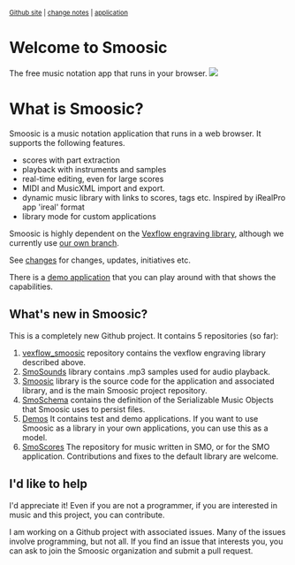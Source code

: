 <sub>[Github site](https://github.com/Smoosic/smoosic) | [change notes](https://smoosic.github.io/Smoosic/changes.html) | [application](https://smoosic.github.io/Smoosic/release/html/smoosic.html)<sub> 
# Welcome to Smoosic
The free music notation app that runs in your browser.
![](https://imgur.com/nUIRh31.png)
# What is Smoosic?
Smoosic is a music notation application that runs in a web browser.  It supports the following features.

* scores with part extraction
* playback with instruments and samples
* real-time editing, even for large scores
* MIDI and MusicXML import and export.
* dynamic music library with links to scores, tags etc.  Inspired by iRealPro app 'ireal' format
* library mode for custom applications

Smoosic is highly dependent on the [Vexflow engraving library](https://github.com/0xfe/vexflow), although we currently use 
[our own branch](https://github.com/Smoosic/vexflow_smoosic).

See [changes](https://smoosic.github.io/Smoosic/changes.md) for changes, updates, initiatives etc.

There is a [demo application](https://smoosic.github.io/Smoosic/release/html/smoosic.html) that you can play around with that shows the capabilities.

## What's new in Smoosic?
This is a completely new Github project.  It contains 5 repositories (so far):

1. [vexflow_smoosic](https://github.com/Smoosic/vexflow_smoosic) repository contains the vexflow engraving library described above.
2. [SmoSounds](https://github.com/Smoosic/SmoSounds) library contains .mp3 samples used for audio playback.
3. [Smoosic](https://github.com/Smoosic/Smoosic) library is the source code for the application and associated library, and is the main Smoosic project repository.
4. [SmoSchema](https://github.com/Smoosic/SmoSchema) contains the definition of the Serializable Music Objects that Smoosic 
uses to persist files. 
5. [Demos](https://github.com/Smoosic/Demos) It contains test and demo applications.  If you want to use Smoosic as a library in your own applications, you can use this as a model. 
6. [SmoScores](https://github.com/Smoosic/SmoScores)  The repository for music written in SMO, or for the SMO application.  Contributions and fixes to the default library are welcome.

## I'd like to help
I'd appreciate it!  Even if you are not a programmer, if you are interested in music and this project, you can contribute.

I am working on a Github project with associated issues.  Many of the issues involve programming, but not all.  If you find an issue that 
interests you, you can ask to join the Smoosic organization and submit a pull request.





 
